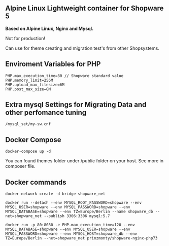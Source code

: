 ## **Alpine Linux Lightweight container for Shopware 5**

**Based on Alpine Linux, Nginx and Mysql.**

Not for production!

Can use for theme creating and migration test's from other Shopsystems.

## **Enviroment Variables for PHP**

```
PHP.max_execution_time=30 // Shopware standard value
PHP.memory_limit=256M
PHP.upload_max_filesize=6M
PHP.post_max_size=8M
```



## **Extra mysql Settings for Migrating Data and other perfomance tuning**

```
/mysql_set/my-sw.cnf
```



## **Docker Compose**

```
docker-compose up -d
```

You can found themes folder under /public folder on your host. See more in composer file.

## **Docker commands**

```
docker network create -d bridge shopware_net
```

```
docker run --detach --env MYSQL_ROOT_PASSWORD=shopware --env MYSQL_USER=shopware --env MYSQL_PASSWORD=shopware --env MYSQL_DATABASE=shopware --env TZ=Europe/Berlin --name shopware_db --net=shopware_net --publish 3306:3306 mysql:5.7
```

```
docker run -p 80:8080 -e PHP.max_execution_time=120 --env MYSQL_DATABASE=shopware --env MYSQL_USER=shopware --env MYSQL_PASSWORD=shopware --env MYSQL_HOST=shopware_db --env TZ=Europe/Berlin --net=shopware_net prinzmonty/shopware-nginx-php73
```


